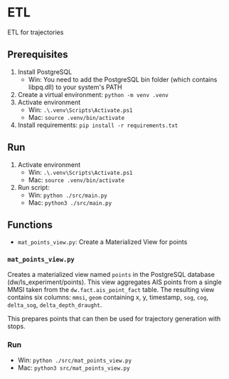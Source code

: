 # ETL
ETL for trajectories

## Prerequisites
1. Install PostgreSQL
   - Win: You need to add the PostgreSQL bin folder (which contains libpq.dll) to your system's PATH
2. Create a virtual environment: `python -m venv .venv`
3. Activate environment
   - Win: `.\.venv\Scripts\Activate.ps1`
   - Mac: `source .venv/bin/activate`
4. Install requirements: `pip install -r requirements.txt` 

## Run
1. Activate environment
   - Win: `.\.venv\Scripts\Activate.ps1`
   - Mac: `source .venv/bin/activate`
2. Run script: 
   - Win: `python ./src/main.py`
   - Mac: `python3 ./src/main.py`


## Functions
- `mat_points_view.py`: Create a Materialized View for points

### `mat_points_view.py`
Creates a materialized view named `points` in the PostgreSQL database (dw/ls_experiment/points). This view aggregates AIS points from a single MMSI taken from the `dw.fact.ais_point_fact` table. The resulting view contains six columns: `mmsi`, `geom` containing x, y, timestamp, `sog`, `cog`, `delta_sog`, `delta_depth_draught`.

This prepares points that can then be used for trajectory generation with stops.
### Run
- Win: `python ./src/mat_points_view.py`
- Mac: `python3 src/mat_points_view.py`
